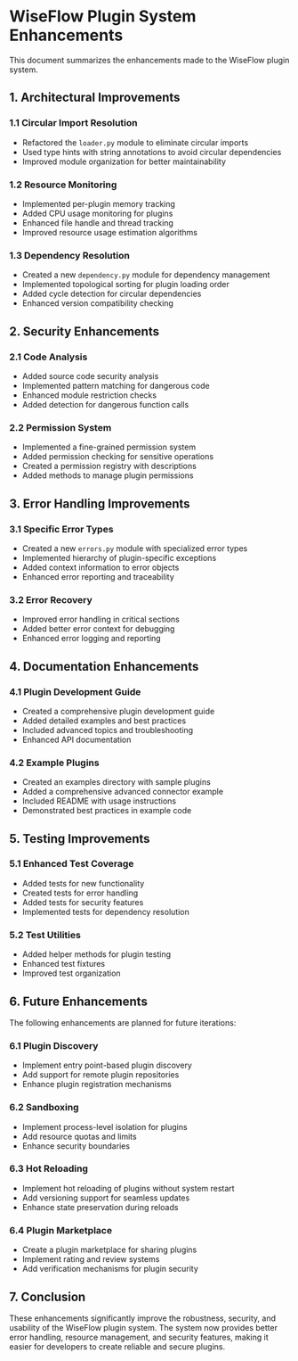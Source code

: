 # WiseFlow Plugin System Enhancements

This document summarizes the enhancements made to the WiseFlow plugin system.

## 1. Architectural Improvements

### 1.1 Circular Import Resolution

- Refactored the `loader.py` module to eliminate circular imports
- Used type hints with string annotations to avoid circular dependencies
- Improved module organization for better maintainability

### 1.2 Resource Monitoring

- Implemented per-plugin memory tracking
- Added CPU usage monitoring for plugins
- Enhanced file handle and thread tracking
- Improved resource usage estimation algorithms

### 1.3 Dependency Resolution

- Created a new `dependency.py` module for dependency management
- Implemented topological sorting for plugin loading order
- Added cycle detection for circular dependencies
- Enhanced version compatibility checking

## 2. Security Enhancements

### 2.1 Code Analysis

- Added source code security analysis
- Implemented pattern matching for dangerous code
- Enhanced module restriction checks
- Added detection for dangerous function calls

### 2.2 Permission System

- Implemented a fine-grained permission system
- Added permission checking for sensitive operations
- Created a permission registry with descriptions
- Added methods to manage plugin permissions

## 3. Error Handling Improvements

### 3.1 Specific Error Types

- Created a new `errors.py` module with specialized error types
- Implemented hierarchy of plugin-specific exceptions
- Added context information to error objects
- Enhanced error reporting and traceability

### 3.2 Error Recovery

- Improved error handling in critical sections
- Added better error context for debugging
- Enhanced error logging and reporting

## 4. Documentation Enhancements

### 4.1 Plugin Development Guide

- Created a comprehensive plugin development guide
- Added detailed examples and best practices
- Included advanced topics and troubleshooting
- Enhanced API documentation

### 4.2 Example Plugins

- Created an examples directory with sample plugins
- Added a comprehensive advanced connector example
- Included README with usage instructions
- Demonstrated best practices in example code

## 5. Testing Improvements

### 5.1 Enhanced Test Coverage

- Added tests for new functionality
- Created tests for error handling
- Added tests for security features
- Implemented tests for dependency resolution

### 5.2 Test Utilities

- Added helper methods for plugin testing
- Enhanced test fixtures
- Improved test organization

## 6. Future Enhancements

The following enhancements are planned for future iterations:

### 6.1 Plugin Discovery

- Implement entry point-based plugin discovery
- Add support for remote plugin repositories
- Enhance plugin registration mechanisms

### 6.2 Sandboxing

- Implement process-level isolation for plugins
- Add resource quotas and limits
- Enhance security boundaries

### 6.3 Hot Reloading

- Implement hot reloading of plugins without system restart
- Add versioning support for seamless updates
- Enhance state preservation during reloads

### 6.4 Plugin Marketplace

- Create a plugin marketplace for sharing plugins
- Implement rating and review systems
- Add verification mechanisms for plugin security

## 7. Conclusion

These enhancements significantly improve the robustness, security, and usability of the WiseFlow plugin system. The system now provides better error handling, resource management, and security features, making it easier for developers to create reliable and secure plugins.

